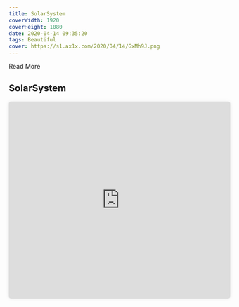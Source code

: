```yaml
---
title: SolarSystem
coverWidth: 1920
coverHeight: 1080
date: 2020-04-14 09:35:20
tags: Beautiful
cover: https://s1.ax1x.com/2020/04/14/GxMh9J.png
---
```


Read More
<!-- more -->

## SolarSystem

<iframe src="https://beautiful-code.netlify.com/solar-system/dist/index.html" style="width:100%;height:450px;box-shadow:0px 0px 10px #eee;border-radius:5px" frameborder="0">
</iframe>